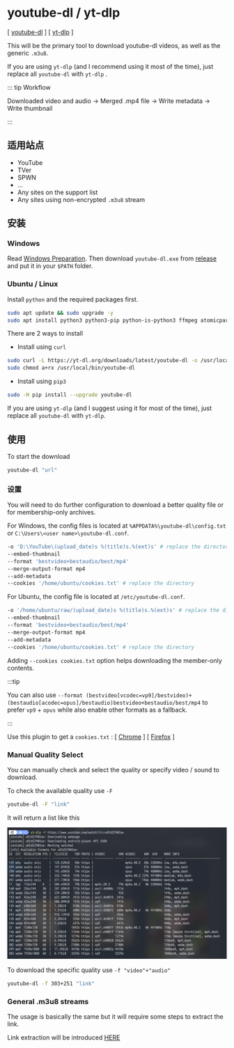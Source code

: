 # youtube-dl / yt-dlp

[ [youtube-dl](https://github.com/ytdl-org/youtube-dl) ] [ [yt-dlp](https://github.com/yt-dlp/yt-dlp) ]

This will be the primary tool to download youtube-dl videos, as well as the generic `.m3u8`.

If you are using `yt-dlp` (and I recommend using it most of the time), just replace all `youtube-dl` with `yt-dlp` .

::: tip Workflow

Downloaded video and audio → Merged .mp4 file → Write metadata → Write thumbnail

:::

## 适用站点

- YouTube
- TVer
- SPWN
- ...
- Any sites on the support list
- Any sites using non-encrypted `.m3u8` stream

## 安装

### Windows

Read [Windows Preparation](/docs/preparation/windows.md). Then download `youtube-dl.exe` from [release](https://github.com/ytdl-org/youtube-dl/releases/) and put it in your `$PATH` folder.

### Ubuntu / Linux

Install `python` and the required packages first.

```bash
sudo apt update && sudo upgrade -y
sudo apt install python3 python3-pip python-is-python3 ffmpeg atomicparsley
```

There are 2 ways to install 

- Install using `curl`

```bash
sudo curl -L https://yt-dl.org/downloads/latest/youtube-dl -o /usr/local/bin/
sudo chmod a+rx /usr/local/bin/youtube-dl
```

- Install using `pip3`

```bash
sudo -H pip install --upgrade youtube-dl
```

If you are using `yt-dlp` (and I suggest using it for most of the time), just replace all `youtube-dl` with `yt-dlp`.

## 使用

To start the download

```bash
youtube-dl "url"
```

### 设置

You will need to do further configuration to download a better quality file or for membership-only archives.

For Windows, the config files is located at `%APPDATA%\youtube-dl\config.txt` or `C:\Users\<user name>\youtube-dl.conf`.

```bash
-o 'D:\YouTube\(upload_date)s %(title)s.%(ext)s' # replace the directory
--embed-thumbnail
--format 'bestvideo+bestaudio/best/mp4'
--merge-output-format mp4
--add-metadata
--cookies '/home/ubuntu/cookies.txt' # replace the directory
```

For Ubuntu, the config file is located at `/etc/youtube-dl.conf`.

```bash
-o '/home/ubuntu/raw/(upload_date)s %(title)s.%(ext)s' # replace the directory
--embed-thumbnail
--format 'bestvideo+bestaudio/best/mp4'
--merge-output-format mp4
--add-metadata
--cookies '/home/ubuntu/cookies.txt' # replace the directory
```

Adding `--cookies cookies.txt` option helps downloading the member-only contents.

:::tip

You can also use `--format (bestvideo[vcodec=vp9]/bestvideo)+(bestaudio[acodec=opus]/bestaudio)bestvideo+bestaudio/best/mp4` to prefer `vp9` + `opus` while also enable other formats as a fallback.

:::

Use this plugin to get a `cookies.txt` : [ [Chrome](https://chrome.google.com/webstore/detail/get-cookiestxt/bgaddhkoddajcdgocldbbfleckgcbcid) ] [ [Firefox](https://addons.mozilla.org/en-US/firefox/addon/cookies-txt/) ]

### Manual Quality Select

You can manually check and select the quality or specify video / sound to download.

To check the available quality use `-F`

```bash
youtube-dl -F "link"
```

It will return a list like this

![result](./youtube-dl-0001.jpg)

To download the specific quality use `-f "video"+"audio"`

```bash
youtube-dl -f 303+251 "link"
```

### General .m3u8 streams

The usage is basically the same but it will require some steps to extract the link.

Link extraction will be introduced [HERE](/docs/download/m3u8.md)
